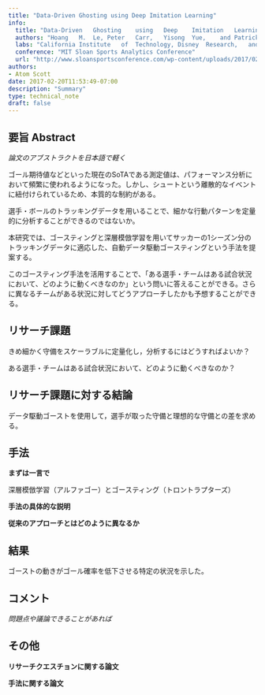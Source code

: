 ```yaml
---
title: "Data-Driven Ghosting using Deep Imitation Learning"
info:
  title: "Data-Driven	Ghosting	using	Deep	Imitation	Learning"
  authors: "Hoang	M.	Le,	Peter	Carr,	Yisong	Yue,	and	Patrick	Lucey"
  labs: "California	Institute	of	Technology,	Disney	Research,	and	STATS	LLC"
  conference: "MIT Sloan Sports Analytics Conference"
  url: "http://www.sloansportsconference.com/wp-content/uploads/2017/02/1671-2.pdf"
authors:
- Atom Scott
date: 2017-02-20T11:53:49-07:00
description: "Summary"
type: technical_note
draft: false
---
```


## 要旨 Abstract
*論文のアブストラクトを日本語で軽く*

ゴール期待値などといった現在のSoTAである測定値は、パフォーマンス分析において頻繁に使われるようになった。しかし、シュートという離散的なイベントに紐付けられているため、本質的な制約がある。

選手・ボールのトラッキングデータを用いることで、細かな行動パターンを定量的に分析することができるのではないか。

本研究では、ゴースティングと深層模倣学習を用いてサッカーの1シーズン分のトラッキングデータに適応した、自動データ駆動ゴースティングという手法を提案する。

このゴースティング手法を活用することで、「ある選手・チームはある試合状況において、どのように動くべきなのか」という問いに答えることができる。さらに異なるチームがある状況に対してどうアプローチしたかも予想することができる。

## リサーチ課題

きめ細かく守備をスケーラブルに定量化し，分析するにはどうすればよいか？

ある選手・チームはある試合状況において、どのように動くべきなのか？

## リサーチ課題に対する結論
データ駆動ゴーストを使用して，選手が取った守備と理想的な守備との差を求める。

## 手法
**まずは一言で**

深層模倣学習（アルファゴー）とゴースティング（トロントラプターズ）

**手法の具体的な説明**

**従来のアプローチとはどのように異なるか**

## 結果
ゴーストの動きがゴール確率を低下させる特定の状況を示した。

## コメント
*問題点や議論できることがあれば*

## その他
**リサーチクエスチョンに関する論文**

**手法に関する論文**
